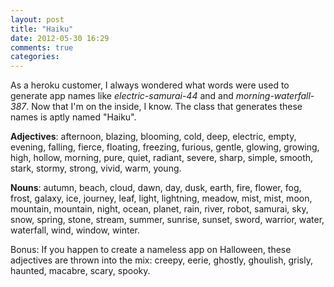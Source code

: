 ```yaml
---
layout: post
title: "Haiku"
date: 2012-05-30 16:29
comments: true
categories: 
---
```


As a heroku customer, I always wondered what words were used to generate app names like _electric-samurai-44_ and and _morning-waterfall-387_. Now that I'm on the inside, I know. The class that generates these names is aptly named "Haiku".

**Adjectives**: afternoon, blazing, blooming, cold, deep, electric, empty, evening, falling, fierce, floating, freezing, furious, gentle, glowing, growing, high, hollow, morning, pure, quiet, radiant, severe, sharp, simple, smooth, stark, stormy, strong, vivid, warm, young.

**Nouns**: autumn, beach, cloud, dawn, day, dusk, earth, fire, flower, fog, frost, galaxy, ice, journey, leaf, light, lightning, meadow, mist, mist, moon, mountain, mountain, night, ocean, planet, rain, river, robot, samurai, sky, snow, spring, stone, stream, summer, sunrise, sunset, sword, warrior, water, waterfall, wind, window, winter.

Bonus: If you happen to create a nameless app on Halloween, these adjectives are thrown into the mix: creepy, eerie, ghostly, ghoulish, grisly, haunted, macabre, scary, spooky.